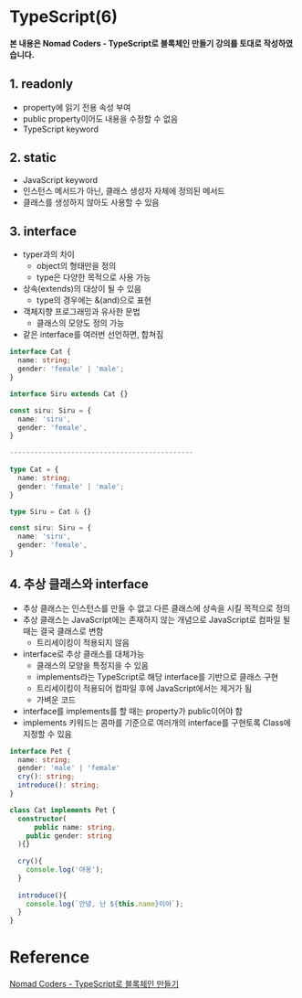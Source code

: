 # TypeScript(6)

**본 내용은 Nomad Coders - TypeScript로 블록체인 만들기 강의를 토대로 작성하였습니다.**



## 1. readonly

* property에 읽기 전용 속성 부여
* public property이어도 내용을 수정할 수 없음
* TypeScript keyword



## 2. static

* JavaScript keyword
* 인스턴스 메서드가 아닌, 클래스 생성자 자체에 정의된 메서드
* 클래스를 생성하지 않아도 사용할 수 있음



## 3. interface

* typer과의 차이
  * object의 형태만을 정의
  * type은 다양한 목적으로 사용 가능
* 상속(extends)의 대상이 될 수 있음
  * type의 경우에는 &(and)으로 표현
* 객체지향 프로그래밍과 유사한 문법
  * 클래스의 모양도 정의 가능
* 같은 interface를 여러번 선언하면, 합쳐짐

```TypeScript
interface Cat {
  name: string;
  gender: 'female' | 'male';
}

interface Siru extends Cat {}

const siru: Siru = {
  name: 'siru',
  gender: 'female',
}

---------------------------------------------
      
type Cat = {
  name: string;
  gender: 'female' | 'male';
}

type Siru = Cat & {}

const siru: Siru = {
  name: 'siru',
  gender: 'female',
}
```



## 4. 추상 클래스와 interface

* 추상 클래스는 인스턴스를 만들 수 없고 다른 클래스에 상속을 시킬 목적으로 정의
* 추상 클래스는 JavaScript에는 존재하지 않는 개념으로 JavaScript로 컴파일 될 때는 결국 클래스로 변함
  * 트리세이킹이 적용되지 않음
* interface로 추상 클래스를 대체가능 
  * 클래스의 모양을 특정지을 수 있음
  * implements라는 TypeScript로 해당 interface를 기반으로 클래스 구현
  * 트리세이킹이 적용되어 컴파일 후에 JavaScript에서는 제거가 됨
  * 가벼운 코드
* interface를 implements를 할 때는 property가 public이어야 함
* implements 키워드는 콤마를 기준으로 여러개의 interface를 구현토록 Class에 지정할 수 있음

```TypeScript
interface Pet {
  name: string;
  gender: 'male' | 'female'
  cry(): string;
  introduce(): string;
}

class Cat implements Pet {
  constructor(
	  public name: string,
    public gender: string
  ){}
  
  cry(){
    console.log('야옹');
  }
  
  introduce(){
    console.log(`안녕, 난 ${this.name}이야`);
  }
}
```



# Reference

[Nomad Coders - TypeScript로 블록체인 만들기](https://nomadcoders.co/typescript-for-beginners/lobby)

